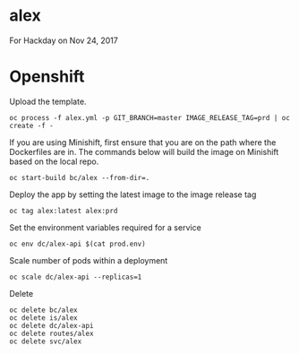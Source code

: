 # alex
For Hackday on Nov 24, 2017

# Openshift

Upload the template.
```
oc process -f alex.yml -p GIT_BRANCH=master IMAGE_RELEASE_TAG=prd | oc create -f -
```

If you are using Minishift, first ensure that you are on the path where the Dockerfiles are in.
The commands below will build the image on Minishift based on the local repo.
```
oc start-build bc/alex --from-dir=.
```

Deploy the app by setting the latest image to the image release tag
```
oc tag alex:latest alex:prd
```

Set the environment variables required for a service
```
oc env dc/alex-api $(cat prod.env)
```

Scale number of pods within a deployment
```
oc scale dc/alex-api --replicas=1
```

Delete
```
oc delete bc/alex
oc delete is/alex
oc delete dc/alex-api
oc delete routes/alex
oc delete svc/alex
```
